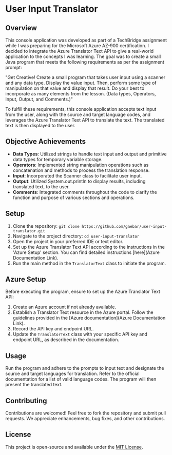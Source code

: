 # User Input Translator

## Overview

This console application was developed as part of a TechBridge assignment while I was preparing for the Microsoft Azure AZ-900 certification. I decided to integrate the Azure Translator Text API to give a real-world application to the concepts I was learning. The goal was to create a small Java program that meets the following requirements as per the assignment prompt:

"Get Creative! Create a small program that takes user input using a scanner and any data type. Display the value input. Then, perform some type of manipulation on that value and display that result. Do your best to incorporate as many elements from the lesson. (Data types, Operators, Input, Output, and Comments.)"

To fulfill these requirements, this console application accepts text input from the user, along with the source and target language codes, and leverages the Azure Translator Text API to translate the text. The translated text is then displayed to the user.

## Objective Achievements

- **Data Types**: Utilized strings to handle text input and output and primitive data types for temporary variable storage.
- **Operators**: Implemented string manipulation operations such as concatenation and methods to process the translation response.
- **Input**: Incorporated the Scanner class to facilitate user input.
- **Output**: Utilized System.out.println to display results, including translated text, to the user.
- **Comments**: Integrated comments throughout the code to clarify the function and purpose of various sections and operations.

## Setup

1. Clone the repository: `git clone https://github.com/gaebar/user-input-translator.git`
2. Navigate to the project directory: `cd user-input-translator`
3. Open the project in your preferred IDE or text editor.
4. Set up the Azure Translator Text API according to the instructions in the 'Azure Setup' section. You can find detailed instructions [here](Azure Documentation Link).
5. Run the main method in the `TranslatorText` class to initiate the program.

## Azure Setup

Before executing the program, ensure to set up the Azure Translator Text API:

1. Create an Azure account if not already available.
2. Establish a Translator Text resource in the Azure portal. Follow the guidelines provided in the [Azure documentation](Azure Documentation Link).
3. Record the API key and endpoint URL.
4. Update the `TranslatorText` class with your specific API key and endpoint URL, as described in the documentation.

## Usage

Run the program and adhere to the prompts to input text and designate the source and target languages for translation. Refer to the official documentation for a list of valid language codes. The program will then present the translated text.

## Contributing

Contributions are welcomed! Feel free to fork the repository and submit pull requests. We appreciate enhancements, bug fixes, and other contributions.

## License

This project is open-source and available under the [MIT License](https://opensource.org/licenses/MIT).

